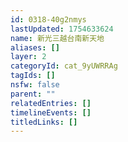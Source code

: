```yaml
---
id: 0318-40g2nmys
lastUpdated: 1754633624
name: 新光三越台南新天地
aliases: []
layer: 2
categoryId: cat_9yUWRRAg
tagIds: []
nsfw: false
parent: ""
relatedEntries: []
timelineEvents: []
titledLinks: []
---
```


